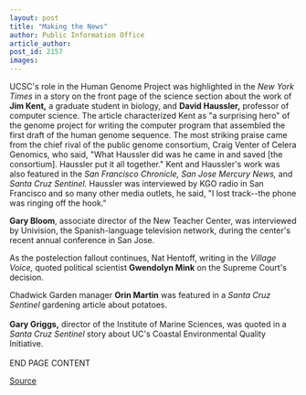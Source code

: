 ```yaml
---
layout: post
title: "Making the News"
author: Public Information Office
article_author: 
post_id: 2157
images:
---
```


<p>
  UCSC's role in the Human Genome Project was highlighted in the <i>New York Times</i> in a story on the front page of the science section about the work of <b>Jim Kent,</b> a graduate student in biology, and <b>David Haussler,</b> professor of computer science. The article characterized Kent as "a surprising hero" of the genome project for writing the computer program that assembled the first draft of the human genome sequence. The most striking praise came from the chief rival of the public genome consortium, Craig Venter of Celera Genomics, who said, "What Haussler did was he came in and saved [the consortium]. Haussler put it all together." Kent and Haussler's work was also featured in the <i>San Francisco Chronicle,</i> <i>San Jose Mercury News,</i> and <i>Santa Cruz Sentinel.</i> Haussler was interviewed by KGO radio in San Francisco and so many other media outlets, he said, "I lost track--the phone was ringing off the hook."
</p>
<p>
  <b>Gary Bloom</b>, associate director of the New Teacher Center, was interviewed by Univision, the Spanish-language television network, during the center's recent annual conference in San Jose.
</p>
<p>
  As the postelection fallout continues, Nat Hentoff, writing in the <i>Village Voice,</i> quoted political scientist <b>Gwendolyn Mink</b> on the Supreme Court's decision.
</p>
<p>
  Chadwick Garden manager <b>Orin Martin</b> was featured in a <i>Santa Cruz Sentinel</i> gardening article about potatoes.<br>
  <br>
  <b>Gary Griggs,</b> director of the Institute of Marine Sciences, was quoted in a <i>Santa Cruz Sentinel</i> story about UC's Coastal Environmental Quality Initiative.<br>
  <br>
  END PAGE CONTENT
</p>
<p><a href="http://www1.ucsc.edu/currents/00-01/02-26/makenews.html" title="Permalink to makenews">Source</a></p>
